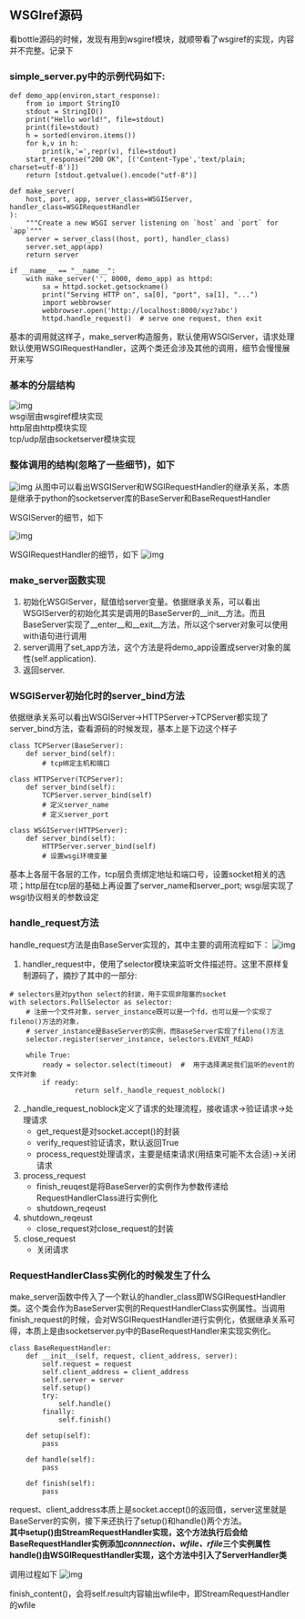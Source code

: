 ## WSGIref源码  

看bottle源码的时候，发现有用到wsgiref模块，就顺带看了wsgiref的实现，内容并不完整。记录下  

### simple_server.py中的示例代码如下:
```
def demo_app(environ,start_response):
    from io import StringIO
    stdout = StringIO()
    print("Hello world!", file=stdout)
    print(file=stdout)
    h = sorted(environ.items())
    for k,v in h:
        print(k,'=',repr(v), file=stdout)
    start_response("200 OK", [('Content-Type','text/plain; charset=utf-8')])
    return [stdout.getvalue().encode("utf-8")]

def make_server(
    host, port, app, server_class=WSGIServer, handler_class=WSGIRequestHandler
):
    """Create a new WSGI server listening on `host` and `port` for `app`"""
    server = server_class((host, port), handler_class)
    server.set_app(app)
    return server

if __name__ == "__name__":
    with make_server('', 8000, demo_app) as httpd:
        sa = httpd.socket.getsockname()
        print("Serving HTTP on", sa[0], "port", sa[1], "...")
        import webbrowser
        webbrowser.open('http://localhost:8000/xyz?abc')
        httpd.handle_request()  # serve one request, then exit
```
基本的调用就这样子，make\_server构造服务，默认使用WSGIServer，请求处理默认使用WSGIRequestHandler，这两个类还会涉及其他的调用，细节会慢慢展开来写  

### 基本的分层结构
![img](https://read-code.oss-cn-beijing.aliyuncs.com/Snip20210207_9.png)  
wsgi层由wsgiref模块实现  
http层由http模块实现  
tcp/udp层由socketserver模块实现

### 整体调用的结构(忽略了一些细节)，如下
![img](https://read-code.oss-cn-beijing.aliyuncs.com/wsgiref.png)
从图中可以看出WSGIServer和WSGIRequestHandler的继承关系，本质是继承于python的socketserver库的BaseServer和BaseRequestHandler


WSGIServer的细节，如下

![img](https://read-code.oss-cn-beijing.aliyuncs.com/Snip20210205_2.png)

WSGIRequestHandler的细节，如下
![img](https://read-code.oss-cn-beijing.aliyuncs.com/20210205150015.png)

### make\_server函数实现

1. 初始化WSGIServer，赋值给server变量。依据继承关系，可以看出WSGIServer的初始化其实是调用的BaseServer的\_\_init\_\_方法。而且BaseServer实现了\_\_enter\_\_和\_\_exit\_\_方法，所以这个server对象可以使用with语句进行调用
2. server调用了set\_app方法，这个方法是将demo\_app设置成server对象的属性(self.application).
3. 返回server.  

### WSGIServer初始化时的server_bind方法
依据继承关系可以看出WSGIServer->HTTPServer->TCPServer都实现了server\_bind方法，查看源码的时候发现，基本上是下边这个样子   

```
class TCPServer(BaseServer):
    def server_bind(self):
        # tcp绑定主机和端口

class HTTPServer(TCPServer):
    def server_bind(self):
        TCPServer.server_bind(self)
        # 定义server_name
        # 定义server_port

class WSGIServer(HTTPServer):
    def server_bind(self):
        HTTPServer.server_bind(self)
        # 设置wsgi环境变量
```
基本上各层干各层的工作，tcp层负责绑定地址和端口号，设置socket相关的选项；http层在tcp层的基础上再设置了server\_name和server\_port; wsgi层实现了wsgi协议相关的参数设定

### handle\_request方法  

handle_request方法是由BaseServer实现的，其中主要的调用流程如下： 
![img](https://read-code.oss-cn-beijing.aliyuncs.com/Snip20210207_7.png)  
1. handler\_request中，使用了selector模块来监听文件描述符。这里不原样复制源码了，摘抄了其中的一部分:  

```
# selectors是对python select的封装，用于实现非阻塞的socket
with selectors.PollSelector as selector:
    # 注册一个文件对象，server_instance既可以是一个fd，也可以是一个实现了fileno()方法的对象，
    # server_instance是BaseServer的实例，而BaseServer实现了fileno()方法
    selector.register(server_instance, selectors.EVENT_READ)
    
    while True:
        ready = selector.select(timeout)  #  用于选择满足我们监听的event的文件对象
        if ready:
                return self._handle_request_noblock()
```
2. \_handle\_request\_noblock定义了请求的处理流程，接收请求->验证请求->处理请求
    * get\_request是对socket.accept()的封装
    * verify\_request验证请求，默认返回True
    * process\_request处理请求，主要是结束请求(用结束可能不太合适)->关闭请求
3. process\_request
    * finish\_reuqest是将BaseServer的实例作为参数传递给RequestHandlerClass进行实例化
    * shutdown\_reqeust
4. shutdown\_reqeust
    * close_request对close\_request的封装
5. close\_request 
    * 关闭请求  


### RequestHandlerClass实例化的时候发生了什么
make_server函数中传入了一个默认的handler\_class即WSGIRequestHandler类。这个类会作为BaseServer实例的RequestHandlerClass实例属性。当调用finish\_request的时候，会对WSGIRequestHandler进行实例化，依据继承关系可得，本质上是由socketserver.py中的BaseRequestHandler来实现实例化。

```
class BaseRequestHandler:
    def __init__(self, request, client_address, server):
        self.request = request
        self.client_address = client_address
        self.server = server
        self.setup()
        try:
            self.handle()
        finally:
            self.finish()
            
    def setup(self):
        pass

    def handle(self):
        pass

    def finish(self):
        pass
```
request、client_address本质上是socket.accept()的返回值，server这里就是BaseServer的实例，接下来还执行了setup()和handle()两个方法。  
**其中setup()由StreamRequestHandler实现，这个方法执行后会给BaseRequestHandler实例添加*connnection、wfile、rfile*三个实例属性**  
**handle()由WSGIRequestHandler实现，这个方法中引入了ServerHandler类**    

调用过程如下
![img](https://read-code.oss-cn-beijing.aliyuncs.com/Snip20210207_10.png)

finish\_content()，会将self.result内容输出wfile中，即StreamRequestHandler的wfile
